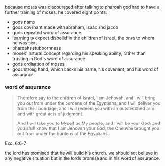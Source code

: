 because moses was discouraged after talking to pharoah god had to have a further training
of moses. he covered eight points:
- gods name
- gods covenant made with abraham, isaac and jacob
- gods repeated word of assurance
- learning to expect disbelief in the children of israel, the ones to whom he was sent
- pharoahs stubbornness
- moses' natural concept regarding his speaking ability, rather than trusting in God's word of assurance
- gods ordination of moses
- gods strong hand, which backs his name, his covenant, and his word of assurance.

### word of assurance

> Therefore say to the children of Israel, I am Jehovah, and I will bring you out from under the burdens of the Egyptians, and I will deliver you from their bondage, and I will redeem you with an outstretched arm and with great acts of judgment.
> 
> And I will take you to Myself as My people, and I will be your God; and you shall know that I am Jehovah your God, the One who brought you out from under the burdens of the Egyptians.

Exo. 6:6-7

the lord has promised that he will build his church. we should not believe in any negative situation but in the lords promise and in his word of assurance.
